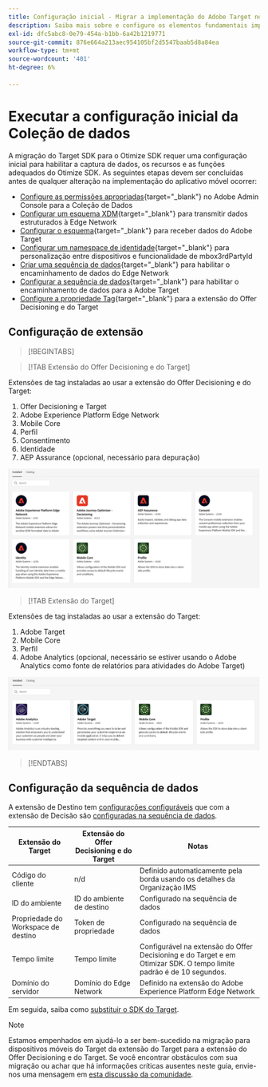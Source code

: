 ```yaml
---
title: Configuração inicial - Migrar a implementação do Adobe Target no aplicativo móvel para a extensão do Offer Decisioning e do Target
description: Saiba mais sobre e configure os elementos fundamentais importantes necessários para a implementação do Platform Web SDK
exl-id: dfc5abc8-0e79-454a-b1bb-6a42b1219771
source-git-commit: 876e664a213aec954105bf2d5547baab5d8a84ea
workflow-type: tm+mt
source-wordcount: '401'
ht-degree: 6%

---
```


# Executar a configuração inicial da Coleção de dados

A migração do Target SDK para o Otimize SDK requer uma configuração inicial para habilitar a captura de dados, os recursos e as funções adequados do Otimize SDK. As seguintes etapas devem ser concluídas antes de qualquer alteração na implementação do aplicativo móvel ocorrer:

- [Configure as permissões apropriadas](https://experienceleague.adobe.com/en/docs/platform-learn/implement-web-sdk/overview#permissions){target="_blank"} no Adobe Admin Console para a Coleção de Dados
- [Configurar um esquema XDM](https://experienceleague.adobe.com/en/docs/platform-learn/implement-mobile-sdk/initial-configuration/create-schema){target="_blank"} para transmitir dados estruturados à Edge Network
- [Configurar o esquema](https://experienceleague.adobe.com/en/docs/platform-learn/implement-mobile-sdk/experience-cloud/target#update-your-schema){target="_blank"} para receber dados do Adobe Target
- [Configurar um namespace de identidade](https://experienceleague.adobe.com/en/docs/platform-learn/implement-mobile-sdk/app-implementation/identity#set-up-a-custom-identity-namespace){target="_blank"} para personalização entre dispositivos e funcionalidade de mbox3rdPartyId
- [Criar uma sequência de dados](https://experienceleague.adobe.com/en/docs/platform-learn/implement-mobile-sdk/initial-configuration/create-datastream){target="_blank"} para habilitar o encaminhamento de dados do Edge Network
- [Configurar a sequência de dados](https://experienceleague.adobe.com/en/docs/platform-learn/implement-mobile-sdk/experience-cloud/target#update-datastream-configuration){target="_blank"} para habilitar o encaminhamento de dados para a Adobe Target
- [Configure a propriedade Tag](https://experienceleague.adobe.com/en/docs/platform-learn/implement-mobile-sdk/experience-cloud/target#install-adobe-journey-optimizer---decisioning-tags-extension){target="_blank"} para a extensão do Offer Decisioning e do Target

## Configuração de extensão

>[!BEGINTABS]

>[!TAB Extensão do Offer Decisioning e do Target]

Extensões de tag instaladas ao usar a extensão do Offer Decisioning e do Target:

1. Offer Decisioning e Target
1. Adobe Experience Platform Edge Network
1. Mobile Core
1. Perfil
1. Consentimento
1. Identidade
1. AEP Assurance (opcional, necessário para depuração)

![Extensões de marca instaladas ao usar a extensão do Offer Decisioning e do Target](assets/tag-extensions-decisioning.png)

>[!TAB Extensão do Target]

Extensões de tag instaladas ao usar a extensão do Target:

1. Adobe Target
1. Mobile Core
1. Perfil
1. Adobe Analytics (opcional, necessário se estiver usando o Adobe Analytics como fonte de relatórios para atividades do Adobe Target)

![Extensões de marca instaladas ao usar a extensão do Target](assets/tag-extensions-target.png)

>[!ENDTABS]

## Configuração da sequência de dados

A extensão de Destino tem [configurações configuráveis](https://developer.adobe.com/client-sdks/solution/adobe-target/#configure-the-target-extension-in-the-data-collection-ui) que com a extensão de Decisão são [configuradas na sequência de dados](https://developer.adobe.com/client-sdks/edge/adobe-journey-optimizer-decisioning/#adobe-experience-platform-data-collection-setup).

| Extensão do Target | Extensão do Offer Decisioning e do Target | Notas |
| --- | --- | --- | 
| Código do cliente | n/d | Definido automaticamente pela borda usando os detalhes da Organização IMS |
| ID do ambiente | ID do ambiente de destino | Configurado na sequência de dados |
| Propriedade do Workspace de destino | Token de propriedade | Configurado na sequência de dados |
| Tempo limite | Tempo limite | Configurável na extensão do Offer Decisioning e do Target e em Otimizar SDK. O tempo limite padrão é de 10 segundos. |
| Domínio do servidor | Domínio do Edge Network | Definido na extensão do Adobe Experience Platform Edge Network |

Em seguida, saiba como [substituir o SDK do Target](replace-sdk.md).

>[!NOTE]
>
>Estamos empenhados em ajudá-lo a ser bem-sucedido na migração para dispositivos móveis do Target da extensão do Target para a extensão do Offer Decisioning e do Target. Se você encontrar obstáculos com sua migração ou achar que há informações críticas ausentes neste guia, envie-nos uma mensagem em [esta discussão da comunidade](https://experienceleaguecommunities.adobe.com/t5/adobe-experience-platform-data/tutorial-discussion-migrate-adobe-target-to-mobile-sdk-on-edge/m-p/747484#M625).
